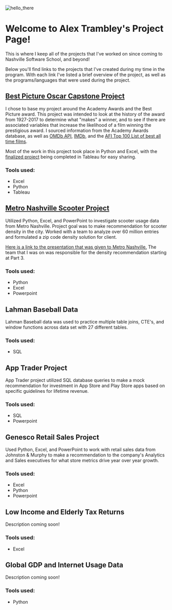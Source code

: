 ![hello_there](https://user-images.githubusercontent.com/52726255/70366689-c9ceff00-185e-11ea-807d-17c33df4c93f.jpg)

# Welcome to Alex Trambley's Project Page!

This is where I keep all of the projects that I've worked on since coming to Nashville Software School, and beyond!

Below you'll find links to the projects that I've created during my time in the program. With each link I've listed a brief overview of the project, as well as the programs/languages that were used during the project.


## [Best Picture Oscar Capstone Project](https://github.com/alextrambley/alex_trambley_oscars_capstone)

I chose to base my project around the Academy Awards and the Best Picture award. This project was intended to look at the history of the award from 1927-2017 to determine what "makes" a winner, and to see if there are associated variables that increase the likelihood of a film winning the prestigious award. I sourced information from the Academy Awards database, as well as [OMDb API](http://www.omdbapi.com/), [IMDb](https://www.imdb.com/), and the [AFI Top 100 List of best all time films](https://www.afi.com/afis-100-years-100-movies-10th-anniversary-edition/).

Most of the work in this project took place in Python and Excel, with the [finalized project](https://public.tableau.com/profile/alex.trambley#!/vizhome/alex_trambley_oscars_capstone/DASHBOARD) being completed in Tableau for easy sharing.

### Tools used:
* Excel
* Python
* Tableau

## [Metro Nashville Scooter Project](https://github.com/alextrambley/metro-nash-scooter-analysis)

Utilized Python, Excel, and PowerPoint to investigate scooter usage data from Metro Nashville. Project goal was to make recommendation for scooter density in the city. Worked with a team to analyze over 60 million entries and formulated a zip code density solution for client.

[Here is a link to the presentation that was given to Metro Nashville.](https://docs.google.com/presentation/d/1Hooccq4pzvnUlKaeNy5MBFxLDlBFtaGzxcDarYomEFM/edit#slide=id.g6368e8f001_7_42) The team that I was on was responsible for the density recommendation starting at Part 3.

### Tools used:
* Python
* Excel
* Powerpoint

## Lahman Baseball Data
Lahman Baseball data was used to practice multiple table joins, CTE's, and window functions across data set with 27 different tables.

### Tools used:
* SQL

## App Trader Project
App Trader project utilized SQL database queries to make a mock recommendation for investment in App Store and Play Store apps based on specific guidelines for lifetime revenue.

### Tools used:
* SQL
* Powerpoint

## Genesco Retail Sales Project
Used Python, Excel, and PowerPoint to work with retail sales data from Johnston & Murphy to make a recommendation to the company's Analytics and Sales executives for what store metrics drive year over year growth.

### Tools used:
* Excel
* Python
* Powerpoint

## Low Income and Elderly Tax Returns
Description coming soon!

### Tools used:
* Excel 

## Global GDP and Internet Usage Data
Description coming soon!

### Tools used:
* Python
